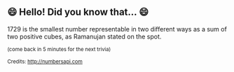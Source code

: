 ## 😄 Hello! Did you know that... 😄
1729 is the smallest number representable in two different ways as a sum of two positive cubes, as Ramanujan stated on the spot.

<sup>(come back in 5 minutes for the next trivia)</sup>


<sup>Credits: http://numbersapi.com</sup>
